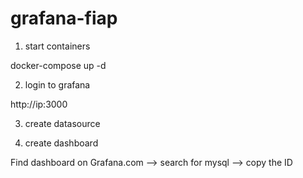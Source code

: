 # grafana-fiap

1. start containers

docker-compose up -d

2. login to grafana

http://ip:3000

3. create datasource

4. create dashboard

Find dashboard on Grafana.com --> search for mysql --> copy the ID



